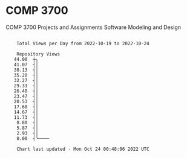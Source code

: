 # COMP 3700
COMP 3700 Projects and Assignments
Software Modeling and Design

```

    Total Views per Day from 2022-10-19 to 2022-10-24

    Repository Views
   44.00  ┼╮
   41.07  ┤│
   38.13  ┤│
   35.20  ┤│
   32.27  ┤│
   29.33  ┤│
   26.40  ┤│
   23.47  ┤│
   20.53  ┤│
   17.60  ┤│
   14.67  ┤│
   11.73  ┤│
    8.80  ┤│
    5.87  ┤│
    2.93  ┤│
    0.00  ┤╰────

    Chart last updated - Mon Oct 24 00:48:06 2022 UTC
    
```
